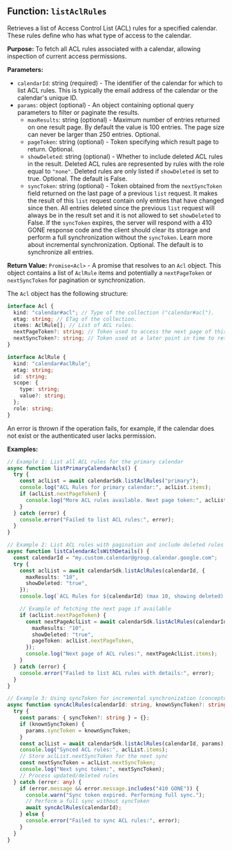 ## Function: `listAclRules`

Retrieves a list of Access Control List (ACL) rules for a specified calendar. These rules define who has what type of access to the calendar.

**Purpose:**
To fetch all ACL rules associated with a calendar, allowing inspection of current access permissions.

**Parameters:**
- `calendarId`: string (required) - The identifier of the calendar for which to list ACL rules. This is typically the email address of the calendar or the calendar's unique ID.
- `params`: object (optional) - An object containing optional query parameters to filter or paginate the results.
  - `maxResults`: string (optional) - Maximum number of entries returned on one result page. By default the value is 100 entries. The page size can never be larger than 250 entries. Optional.
  - `pageToken`: string (optional) - Token specifying which result page to return. Optional.
  - `showDeleted`: string (optional) - Whether to include deleted ACL rules in the result. Deleted ACL rules are represented by rules with the role equal to `"none"`. Deleted rules are only listed if `showDeleted` is set to true. Optional. The default is False.
  - `syncToken`: string (optional) - Token obtained from the `nextSyncToken` field returned on the last page of a previous `list` request. It makes the result of this `list` request contain only entries that have changed since then. All entries deleted since the previous `list` request will always be in the result set and it is not allowed to set `showDeleted` to False. If the `syncToken` expires, the server will respond with a 410 GONE response code and the client should clear its storage and perform a full synchronization without the `syncToken`. Learn more about incremental synchronization. Optional. The default is to synchronize all entries.

**Return Value:**
`Promise<Acl>` - A promise that resolves to an `Acl` object. This object contains a list of `AclRule` items and potentially a `nextPageToken` or `nextSyncToken` for pagination or synchronization.

  The `Acl` object has the following structure:
  ```typescript
  interface Acl {
    kind: "calendar#acl"; // Type of the collection ("calendar#acl").
    etag: string; // ETag of the collection.
    items: AclRule[]; // List of ACL rules.
    nextPageToken?: string; // Token used to access the next page of this result. Omitted if no further results are available.
    nextSyncToken?: string; // Token used at a later point in time to retrieve only the entries that have changed since this result was returned. Omitted if further results are available, in which case nextPageToken is provided.
  }

  interface AclRule {
    kind: "calendar#aclRule";
    etag: string;
    id: string;
    scope: {
      type: string;
      value?: string;
    };
    role: string;
  }
  ```
  An error is thrown if the operation fails, for example, if the calendar does not exist or the authenticated user lacks permission.

**Examples:**
```typescript
// Example 1: List all ACL rules for the primary calendar
async function listPrimaryCalendarAcls() {
  try {
    const aclList = await calendarSdk.listAclRules("primary");
    console.log("ACL Rules for primary calendar:", aclList.items);
    if (aclList.nextPageToken) {
      console.log("More ACL rules available. Next page token:", aclList.nextPageToken);
    }
  } catch (error) {
    console.error("Failed to list ACL rules:", error);
  }
}

// Example 2: List ACL rules with pagination and include deleted rules
async function listCalendarAclsWithDetails() {
  const calendarId = "my.custom.calendar@group.calendar.google.com";
  try {
    const aclList = await calendarSdk.listAclRules(calendarId, {
      maxResults: "10",
      showDeleted: "true",
    });
    console.log(`ACL Rules for ${calendarId} (max 10, showing deleted):`, aclList.items);

    // Example of fetching the next page if available
    if (aclList.nextPageToken) {
      const nextPageAclList = await calendarSdk.listAclRules(calendarId, {
        maxResults: "10",
        showDeleted: "true",
        pageToken: aclList.nextPageToken,
      });
      console.log("Next page of ACL rules:", nextPageAclList.items);
    }
  } catch (error) {
    console.error("Failed to list ACL rules with details:", error);
  }
}

// Example 3: Using syncToken for incremental synchronization (conceptual)
async function syncAclRules(calendarId: string, knownSyncToken?: string) {
  try {
    const params: { syncToken?: string } = {};
    if (knownSyncToken) {
      params.syncToken = knownSyncToken;
    }
    const aclList = await calendarSdk.listAclRules(calendarId, params);
    console.log("Synced ACL rules:", aclList.items);
    // Store aclList.nextSyncToken for the next sync
    const nextSyncToken = aclList.nextSyncToken;
    console.log("Next sync token:", nextSyncToken);
    // Process updated/deleted rules
  } catch (error: any) {
    if (error.message && error.message.includes("410 GONE")) {
      console.warn("Sync token expired. Performing full sync.");
      // Perform a full sync without syncToken
      await syncAclRules(calendarId); 
    } else {
      console.error("Failed to sync ACL rules:", error);
    }
  }
}
```